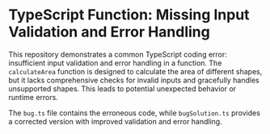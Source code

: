 # TypeScript Function: Missing Input Validation and Error Handling

This repository demonstrates a common TypeScript coding error: insufficient input validation and error handling in a function. The `calculateArea` function is designed to calculate the area of different shapes, but it lacks comprehensive checks for invalid inputs and gracefully handles unsupported shapes.  This leads to potential unexpected behavior or runtime errors.

The `bug.ts` file contains the erroneous code, while `bugSolution.ts` provides a corrected version with improved validation and error handling.